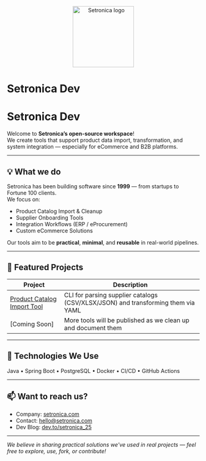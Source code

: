 <p align="center">
  <img src="https://raw.githubusercontent.com/setronica-dev/.github/main/logo.png" width="160" alt="Setronica logo">
</p>

# Setronica Dev

# Setronica Dev

Welcome to **Setronica’s open-source workspace**!  
We create tools that support product data import, transformation, and system integration — especially for eCommerce and B2B platforms.

---

## 💡 What we do

Setronica has been building software since **1999** — from startups to Fortune 100 clients.  
We focus on:

- Product Catalog Import & Cleanup
- Supplier Onboarding Tools
- Integration Workflows (ERP / eProcurement)
- Custom eCommerce Solutions

Our tools aim to be **practical**, **minimal**, and **reusable** in real-world pipelines.

---

## 🚀 Featured Projects

| Project | Description |
|--------|-------------|
| [Product Catalog Import Tool](https://github.com/setronica-dev/product-catalog-import-tool) | CLI for parsing supplier catalogs (CSV/XLSX/JSON) and transforming them via YAML |
| [Coming Soon] | More tools will be published as we clean up and document them |

---

## 🧩 Technologies We Use

Java • Spring Boot • PostgreSQL • Docker • CI/CD • GitHub Actions  


---

## 📫 Want to reach us?

- Company: [setronica.com](https://setronica.com)
- Contact: [hello@setronica.com](mailto:hello@setronica.com)
- Dev Blog: [dev.to/setronica_25](https://dev.to/setronica_25)

---

_We believe in sharing practical solutions we've used in real projects — feel free to explore, use, fork, or contribute!_
